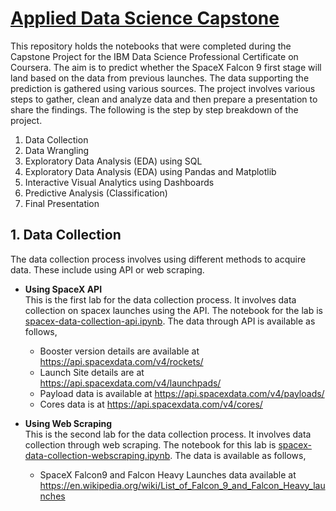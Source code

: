# [Applied Data Science Capstone](https://github.com/aaysul/applied-data-science-capstone)

This repository holds the notebooks that were completed during the Capstone Project for the IBM Data Science Professional Certificate on Coursera. The aim is to predict whether the SpaceX Falcon 9 first stage will land based on the data from previous launches. The data supporting the prediction is gathered using various sources. The project involves various steps to gather, clean and analyze data and then prepare a presentation to share the findings. The following is the step by step breakdown of the project.

  1. Data Collection
  2. Data Wrangling 
  3. Exploratory Data Analysis (EDA) using SQL
  4. Exploratory Data Analysis (EDA) using Pandas and Matplotlib
  5. Interactive Visual Analytics using Dashboards
  6. Predictive Analysis (Classification)
  7. Final Presentation
  
  ## 1. Data Collection  
   The data collection process involves using different methods to acquire data. These include using API or web scraping.
  * **Using SpaceX API** \
      This is the first lab for the data collection process. It involves data collection on spacex launches using the API. The notebook for the lab is [spacex-data-collection-api.ipynb](https://github.com/aaysul/applied-data-science-capstone/blob/main/spacex-data-collection-api.ipynb). The data through API is available as follows,
    - Booster version details are available at https://api.spacexdata.com/v4/rockets/
    - Launch Site details are at https://api.spacexdata.com/v4/launchpads/
    - Payload data is available at https://api.spacexdata.com/v4/payloads/
    - Cores data is at https://api.spacexdata.com/v4/cores/

 * **Using Web Scraping** \
This is the second lab for the data collection process. It involves data collection through web scraping. The notebook for this lab is [spacex-data-collection-webscraping.ipynb](https://github.com/aaysul/applied-data-science-capstone/blob/main/spacex-data-collection-webscraping.ipynb). The data is available as follows, 
    - SpaceX Falcon9 and Falcon Heavy Launches data available at https://en.wikipedia.org/wiki/List_of_Falcon_9_and_Falcon_Heavy_launches
